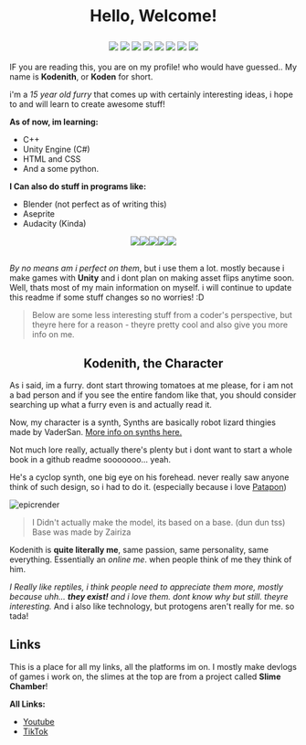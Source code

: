 <h1><p align="center">Hello, Welcome!</p></h1>

<div align="center">
  <img src="https://github.com/user-attachments/assets/ade4826a-f02f-4c49-9e04-910528ebb2cc"> <!-- RED -->
  <img src="https://github.com/user-attachments/assets/53973dcb-f000-44a6-bf31-92e235524329"> <!-- ORANGE -->
 <img src="https://github.com/user-attachments/assets/f7d0a9f6-787f-4c5d-ba69-7d41900e6f00"> <!-- YELLOW -->
  <img src="https://github.com/user-attachments/assets/442fb89f-8a3a-43a5-a8b3-7f3994ab15b2"> <!-- GREEN -->
 <img src="https://github.com/user-attachments/assets/00ffb133-3f3f-45bb-a0e2-e24a464a56d5"> <!-- BLUE -->
 <img src="https://github.com/user-attachments/assets/5cd5e834-e10e-4fc8-87c4-38270f461b44"> <!-- BLUE2 -->
 <img src="https://github.com/user-attachments/assets/43acc110-6398-4f24-9a7e-b1daaab934d7"> <!-- DARKBLUE -->
  <img src="https://github.com/user-attachments/assets/9ad7755a-63ca-4615-9f43-e838fc049878"> <!-- PURPLE -->
</div>
<br>
IF you are reading this, you are on my profile! who would have guessed.. My name is <strong>Kodenith</strong>, or <strong>Koden</strong> for short.

i'm a *15 year old furry* that comes up with certainly interesting ideas, i hope to and will learn to create awesome stuff!

**As of now, im learning:**
* C++
* Unity Engine (C#)
* HTML and CSS
* And a some python.

**I Can also do stuff in programs like:**
* Blender (not perfect as of writing this)
* Aseprite
* Audacity (Kinda)

<div align="center"><img src="https://img.shields.io/badge/C%2B%2B-00599C?style=for-the-badge&logo=c%2B%2B&logoColor=white"><img src="https://img.shields.io/badge/HTML5-E34F26?style=for-the-badge&logo=html5&logoColor=white"><img src="https://img.shields.io/badge/CSS3-1572B6?style=for-the-badge&logo=css3&logoColor=white"><img src="https://img.shields.io/badge/C%23-239120?style=for-the-badge&logo=csharp&logoColor=white"><img src="https://img.shields.io/badge/Python-FFD43B?style=for-the-badge&logo=python&logoColor=blue"></div>

<br>

*By no means am i perfect on them*, but i use them a lot. mostly because i make games with **Unity** and i dont plan on making asset flips anytime soon.
Well, thats most of my main information on myself. i will continue to update this readme if some stuff changes so no worries! :D

> Below are some less interesting stuff from a coder's perspective, but theyre here for a reason - theyre pretty cool and also give you more info on me.

<h2 align="center">Kodenith, the Character</h2>

As i said, im a furry. dont start throwing tomatoes at me please, for i am not a bad person and if you see the entire fandom like that, you should consider searching up what a furry even is and actually read it.

Now, my character is a synth, Synths are basically robot lizard thingies made by VaderSan. [More info on synths here.](https://synthspecies.com/wiki/Main_Page)

Not much lore really, actually there's plenty but i dont want to start a whole book in a github readme sooooooo... yeah.

He's a cyclop synth, one big eye on his forehead. never really saw anyone think of such design, so i had to do it. (especially because i love [Patapon](https://en.wikipedia.org/wiki/Patapon))

![epicrender](https://github.com/user-attachments/assets/fdfac8db-df77-4d9d-8d5d-5e3834b63ea1)

> I Didn't actually make the model, its based on a base. (dun dun tss)
> Base was made by Zairiza

Kodenith is **quite literally me**, same passion, same personality, same everything. Essentially an *online me*. when people think of me they think of him.

*I Really like reptiles, i think people need to appreciate them more, mostly because uhh... **they exist!** and i love them. dont know why but still. theyre interesting.*
And i also like technology, but protogens aren't really for me. so tada!

## Links
This is a place for all my links, all the platforms im on. 
I mostly make devlogs of games i work on, the slimes at the top are from a project called **Slime Chamber**!

**All Links:**
* [Youtube](https://www.youtube.com/@koden_the_synth)
* [TikTok](https://www.tiktok.com/@kodenthesynth)
